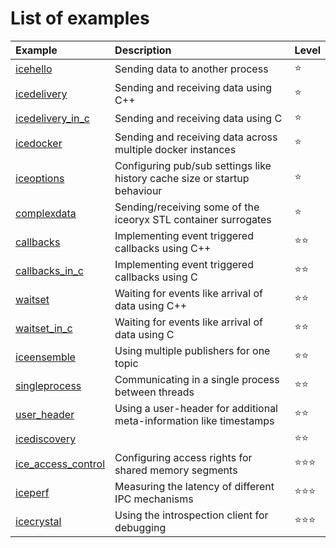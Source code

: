 # List of examples

| Example                                    | Description                                                               | Level              |
|:-------------------------------------------|:--------------------------------------------------------------------------|:-------------------|
|[icehello](./icehello/)                     | Sending data to another process                                           | :star:             |
|[icedelivery](./icedelivery/)               | Sending and receiving data using C++                                      | :star:             |
|[icedelivery_in_c](./icedelivery_in_c/)     | Sending and receiving data using C                                        | :star:             |
|[icedocker](./icedocker/)                   | Sending and receiving data across multiple docker instances               | :star:             |
|[iceoptions](./iceoptions/)                 | Configuring pub/sub settings like history cache size or startup behaviour | :star:             |
|[complexdata](./complexdata/)               | Sending/receiving some of the iceoryx STL container surrogates            | :star:             |
|[callbacks](./callbacks/)                   | Implementing event triggered callbacks using C++                          | :star::star:       |
|[callbacks_in_c](./callbacks_in_c/)         | Implementing event triggered callbacks using C                            | :star::star:       |
|[waitset](./waitset/)                       | Waiting for events like arrival of data using C++                         | :star::star:       |
|[waitset_in_c](./waitset_in_c/)             | Waiting for events like arrival of data using C                           | :star::star:       |
|[iceensemble](./iceensemble/)               | Using multiple publishers for one topic                                   | :star::star:       |
|[singleprocess](./singleprocess/)           | Communicating in a single process between threads                         | :star::star:       |
|[user_header](./user_header/)               | Using a user-header for additional meta-information like timestamps       | :star::star:       |
|[icediscovery](./icediscovery/)             |                                                                           | :star::star:       |
|[ice_access_control](./ice_access_control/) | Configuring access rights for shared memory segments                      | :star::star::star: |
|[iceperf](./iceperf/)                       | Measuring the latency of different IPC mechanisms                         | :star::star::star: |
|[icecrystal](./icecrystal/)                 | Using the introspection client for debugging                              | :star::star::star: |

